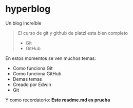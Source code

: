 # hyperblog
Un blog increíble
> El curso de git y github de platzi esta bien completo
>- Git
>- GitHub

En estos momentos se ven muchos temas:
* Como funciona Git
* Como funciona GitHub
* Demas temas
* Creado por Edwin
* Git

Y como recordatorio: **Este readme.md es prueba**
